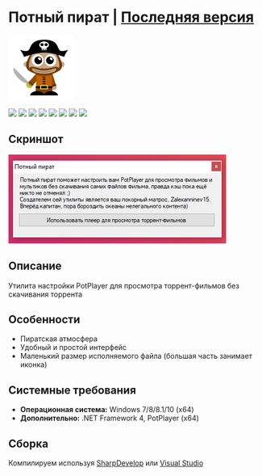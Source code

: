 # Потный пират | [Последняя версия](https://github.com/Zalexanninev15/PotPirate-Utility/releases/latest)

![](https://github.com/Zalexanninev15/PotPirate-Utility/blob/main/logo.png?raw=true)

[![](https://img.shields.io/badge/OS-Windows-informational?logo=windows)](https://github.com/Zalexanninev15/PotPirate-Utility)
[![](https://img.shields.io/github/v/release/Zalexanninev15/PotPirate-Utility)](https://github.com/Zalexanninev15/PotPirate-Utility/releases/latest)
[![](https://img.shields.io/github/downloads/Zalexanninev15/PotPirate-Utility/total.svg)](https://github.com/Zalexanninev15/PotPirate-Utility/releases)
[![](https://img.shields.io/github/last-commit/Zalexanninev15/PotPirate-Utility)](https://github.com/Zalexanninev15/PotPirate-Utility/commits/main)
[![](https://img.shields.io/badge/license-GPLv3-ligthgreen.svg)](LICENSE)
[![](https://img.shields.io/badge/donate_and_read_news-Boosty-F0672B.svg)](https://boosty.to/maxik-zalexanninev15)
[![](https://img.shields.io/badge/donate-QIWI-FF8C00.svg)](https://qiwi.com/n/ZALEXANNINEV15)
[![](https://img.shields.io/badge/donate-YooMoney-8B3FFD.svg)](https://yoomoney.ru/to/410015106319420)

## Скриншот

![](https://github.com/Zalexanninev15/PotPirate-Utility/blob/main/screenshot.png?raw=true)

## Описание

Утилита настройки PotPlayer для просмотра торрент-фильмов без скачивания торрента

## Особенности

* Пиратская атмосфера
* Удобный и простой интерфейс
* Маленький размер исполняемого файла (большая часть занимает иконка)

## Системные требования

* **Операционная система:** Windows 7/8/8.1/10 (x64)
* **Дополнительно:** .NET Framework 4, PotPlayer (x64)

## Сборка

Компилируем используя [SharpDevelop](https://sourceforge.net/projects/sharpdevelop) или [Visual Studio](https://visualstudio.microsoft.com/vs)
